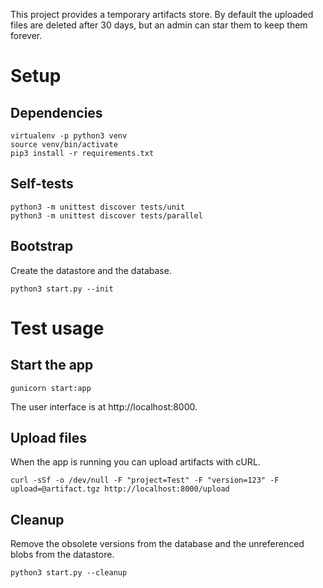 This project provides a temporary artifacts store. By default the uploaded
files are deleted after 30 days, but an admin can star them to keep them
forever.

# Setup

## Dependencies

    virtualenv -p python3 venv
    source venv/bin/activate
    pip3 install -r requirements.txt

## Self-tests

    python3 -m unittest discover tests/unit
    python3 -m unittest discover tests/parallel

## Bootstrap

Create the datastore and the database.

    python3 start.py --init

# Test usage

## Start the app

    gunicorn start:app

The user interface is at http://localhost:8000.

## Upload files

When the app is running you can upload artifacts with cURL.

    curl -sSf -o /dev/null -F "project=Test" -F "version=123" -F upload=@artifact.tgz http://localhost:8000/upload

## Cleanup

Remove the obsolete versions from the database and the unreferenced blobs
from the datastore.

    python3 start.py --cleanup
